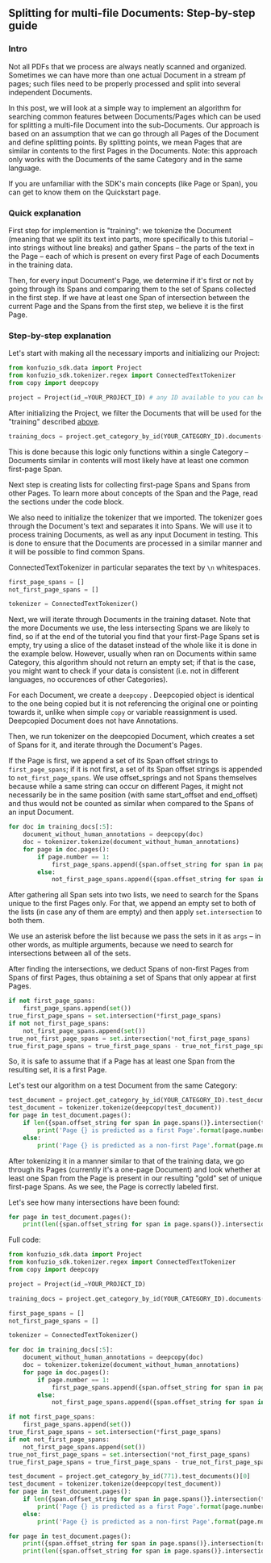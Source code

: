 ## Splitting for multi-file Documents: Step-by-step guide

### Intro

Not all PDFs that we process are always neatly scanned and organized. Sometimes we can have more than one actual 
Document in a stream pf pages; such files need to be properly processed and split into several independent Documents. 

In this post, we will look at a simple way to implement an algorithm for searching common features between 
Documents/Pages which can be used for splitting a multi-file Document into the sub-Documents. Our approach is based on 
an assumption that we can go through all Pages of the Document and define splitting points. By splitting points, we mean 
Pages that are similar in contents to the first Pages in the Documents. 
Note: this approach only works with the Documents of the same Category and in the same language. 

If you are unfamiliar with the SDK's main concepts (like Page or Span), you can get to know them on the Quickstart page.


### Quick explanation

First step for implemention is "training": we tokenize the Document (meaning that we split its text into parts, more specifically to this tutorial – into strings without line breaks) and gather Spans – the parts of the text in the Page – each of which is present on every first Page of each Documents in the training data. 

Then, for every input Document's Page, we determine if it's first or not by going through its Spans and comparing them to the set of Spans collected in the first step. If we have at least one Span of intersection between the current Page and the Spans from the first step, we believe it is the first Page.

### Step-by-step explanation

Let's start with making all the necessary imports and initializing our Project:
```python
from konfuzio_sdk.data import Project
from konfuzio_sdk.tokenizer.regex import ConnectedTextTokenizer
from copy import deepcopy

project = Project(id_=YOUR_PROJECT_ID) # any ID available to you can be here
```

After initializing the Project, we filter the Documents that will be used for the "training" described [above](#Intro).  
```python
training_docs = project.get_category_by_id(YOUR_CATEGORY_ID).documents()
```
This is done because this logic only functions within a single Category – Documents similar in contents will most likely have at least one common first-page Span.

Next step is creating lists for collecting first-page Spans and Spans from other Pages.  To learn more about concepts of the Span and the Page, read the sections under the code block.

We also need to initialize the tokenizer that we imported. The tokenizer goes through the Document's text and separates it into Spans. We will use it to process training Documents, as well as any input Document in testing. This is done to ensure that the Documents are processed in a similar manner and it will be possible to find common Spans. 

ConnectedTextTokenizer in particular separates the text by `\n`  whitespaces.
```python
first_page_spans = []
not_first_page_spans = []

tokenizer = ConnectedTextTokenizer()
```


Next, we will iterate through Documents in the training dataset. Note that the more Documents we use, the less intersecting Spans we are likely to find, so if at the end of the tutorial you find that your first-Page Spans set is empty, try using a slice of the dataset instead of the whole like it is done in the example below. However, usually when ran on Documents within same Category, this algorithm should not return an empty set; if that is the case, you might want to check if your data is consistent (i.e. not in different languages, no occurences of other Categories).

For each Document, we create a `deepcopy` .  Deepcopied object is identical to the one being copied but it is not referencing the original one or pointing towards it, unlike when simple `copy`  or variable reassignment is used. Deepcopied Document does not have Annotations.

Then, we run tokenizer on the deepcopied Document, which creates a set of Spans for it, and iterate through the Document's Pages.

If the Page is first, we append a set of its Span offset strings to `first_page_spans`; if it is not first, a set of its Span offset strings is appended to `not_first_page_spans`. We use offset_springs and not Spans themselves because while a same string can occur on different Pages, it might not necessarily be in the same position (with same start_offset and end_offset) and thus would not be counted as similar when compared to the Spans of an input Document.
```python
for doc in training_docs[:5]:
    document_without_human_annotations = deepcopy(doc)
    doc = tokenizer.tokenize(document_without_human_annotations)
    for page in doc.pages():
        if page.number == 1:
            first_page_spans.append({span.offset_string for span in page.spans()})
        else:
            not_first_page_spans.append({span.offset_string for span in page.spans()})
```


After gathering all Span sets into two lists, we need to search for the Spans unique to the first Pages only. For that, we append an empty set to both of the lists (in case any of them are empty) and then apply `set.intersection` to both them. 

We use an asterisk before the list because we pass the sets in it as `args` – in other words, as multiple arguments, because we need to search for intersections between all of the sets.

After finding the intersections, we deduct Spans of non-first Pages from Spans of first Pages, thus obtaining a set of Spans that only appear at first Pages. 
```python
if not first_page_spans:
    first_page_spans.append(set())
true_first_page_spans = set.intersection(*first_page_spans)
if not not_first_page_spans:
    not_first_page_spans.append(set())
true_not_first_page_spans = set.intersection(*not_first_page_spans)
true_first_page_spans = true_first_page_spans - true_not_first_page_spans
```
So, it is safe to assume that if a Page has at least one Span from the resulting set, it is a first 
Page.

Let's test our algorithm on a test Document from the same Category:
```python
test_document = project.get_category_by_id(YOUR_CATEGORY_ID).test_documents()[0]
test_document = tokenizer.tokenize(deepcopy(test_document))
for page in test_document.pages():
    if len({span.offset_string for span in page.spans()}.intersection(true_first_page_spans)) > 0:
        print('Page {} is predicted as a first Page'.format(page.number))
    else:
        print('Page {} is predicted as a non-first Page'.format(page.number))
```
After tokenizing it in a manner similar to that of the training data, we go through its Pages (currently it's a one-page Document) and look whether at least one Span from the Page is present in our resulting "gold" set of unique first-page Spans. As we see, the Page is correctly labeled first.

Let's see how many intersections have been found:
```python
for page in test_document.pages():
    print(len({span.offset_string for span in page.spans()}.intersection(true_first_page_spans)))
```

Full code:
```python
from konfuzio_sdk.data import Project
from konfuzio_sdk.tokenizer.regex import ConnectedTextTokenizer
from copy import deepcopy

project = Project(id_=YOUR_PROJECT_ID)

training_docs = project.get_category_by_id(YOUR_CATEGORY_ID).documents()

first_page_spans = []
not_first_page_spans = []

tokenizer = ConnectedTextTokenizer()

for doc in training_docs[:5]:
    document_without_human_annotations = deepcopy(doc)
    doc = tokenizer.tokenize(document_without_human_annotations)
    for page in doc.pages():
        if page.number == 1:
            first_page_spans.append({span.offset_string for span in page.spans()})
        else:
            not_first_page_spans.append({span.offset_string for span in page.spans()})

if not first_page_spans:
    first_page_spans.append(set())
true_first_page_spans = set.intersection(*first_page_spans)
if not not_first_page_spans:
    not_first_page_spans.append(set())
true_not_first_page_spans = set.intersection(*not_first_page_spans)
true_first_page_spans = true_first_page_spans - true_not_first_page_spans

test_document = project.get_category_by_id(771).test_documents()[0]
test_document = tokenizer.tokenize(deepcopy(test_document))
for page in test_document.pages():
    if len({span.offset_string for span in page.spans()}.intersection(true_first_page_spans)) > 0:
        print('Page {} is predicted as a first Page'.format(page.number))
    else:
        print('Page {} is predicted as a non-first Page'.format(page.number))

for page in test_document.pages():
    print({span.offset_string for span in page.spans()}.intersection(true_first_page_spans))
    print(len({span.offset_string for span in page.spans()}.intersection(true_first_page_spans)))
```